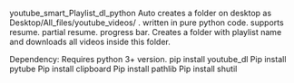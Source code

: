 youtube_smart_Playlist_dl_python
Auto creates a folder on desktop as Desktop/All_files/youtube_videos/ . written in pure python code. supports resume. partial resume. progress bar. Creates a folder with playlist name and downloads all videos inside this folder.

Dependency: Requires python 3+ version. pip install youtube_dl Pip install pytube Pip install clipboard Pip install pathlib Pip install shutil
